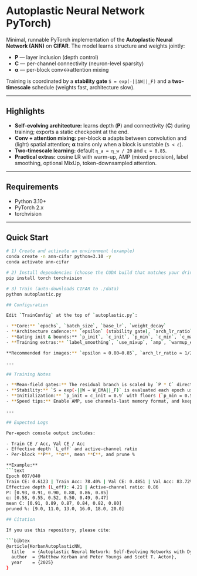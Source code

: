 # Autoplastic Neural Network PyTorch)

Minimal, runnable PyTorch implementation of the **Autoplastic Neural Network (ANN)** on **CIFAR**. The model learns structure and weights jointly:

- **P** — layer inclusion (depth control)  
- **C** — per-channel connectivity (neuron-level sparsity)  
- **α** — per-block conv↔attention mixing

Training is coordinated by a **stability gate** `S = exp(-||ΔW||_F)` and a **two-timescale** schedule (weights fast, architecture slow).

---

## Highlights

- **Self-evolving architecture:** learns depth (**P**) and connectivity (**C**) during training; exports a static checkpoint at the end.  
- **Conv + attention mixing:** per-block **α** adapts between convolution and (light) spatial attention; **α** trains only when a block is unstable (`S < ε`).  
- **Two-timescale learning:** default `η_a = η_w / 20` and `ε = 0.85`.  
- **Practical extras:** cosine LR with warm-up, AMP (mixed precision), label smoothing, optional MixUp, token-downsampled attention.

---

## Requirements

- Python 3.10+  
- PyTorch 2.x  
- torchvision

---

## Quick Start

```bash
# 1) Create and activate an environment (example)
conda create -n ann-cifar python=3.10 -y
conda activate ann-cifar

# 2) Install dependencies (choose the CUDA build that matches your driver if needed)
pip install torch torchvision

# 3) Train (auto-downloads CIFAR to ./data)
python autoplastic.py

## Configuration

Edit `TrainConfig` at the top of `autoplastic.py`:

- **Core:** `epochs`, `batch_size`, `base_lr`, `weight_decay`
- **Architecture cadence:** `epsilon` (stability gate), `arch_lr_ratio` (`η_a / η_w`)
- **Gating init & bounds:** `p_init`, `c_init`, `p_min`, `c_min`, `c_max`
- **Training extras:** `label_smoothing`, `use_mixup`, `amp`, `warmup_epochs`

**Recommended for images:** `epsilon ≈ 0.80–0.85`, `arch_lr_ratio ≈ 1/20`.

---

## Training Notes

- **Mean-field gates:** The residual branch is scaled by `P * C` directly (no per-step sampling), reducing variance and the train/eval mismatch on small models.  
- **Stability:** `S = exp(-||W − W_EMA||_F)` is evaluated each epoch using an EMA snapshot. If `S ≥ ε`, `α` is frozen next epoch.  
- **Initialization:** `p_init = c_init = 0.9` with floors (`p_min = 0.50`, `c_min = 0.40`) avoids early under-capacity; pruning still proceeds during training.  
- **Speed tips:** Enable AMP, use channels-last memory format, and keep attention tokens ≤ `8×8`.

---

## Expected Logs

Per-epoch console output includes:

- Train CE / Acc, Val CE / Acc  
- Effective depth `L_eff` and active-channel ratio  
- Per-block **P**, **α**, mean **C**, and prune %

**Example:**
```text
Epoch 007/040
Train CE: 0.6123 | Train Acc: 78.40% | Val CE: 0.4851 | Val Acc: 83.72%
Effective depth (L_eff): 4.21 | Active-channel ratio: 0.86
P: [0.93, 0.91, 0.90, 0.88, 0.86, 0.85]
α: [0.58, 0.55, 0.52, 0.50, 0.49, 0.47]
mean C: [0.91, 0.89, 0.87, 0.84, 0.82, 0.80]
pruned %: [9.0, 11.0, 13.0, 16.0, 18.0, 20.0]

## Citation

If you use this repository, please cite:

```bibtex
@article{KorbanAutoplasticNN,
  title   = {Autoplastic Neural Network: Self-Evolving Networks with Dynamic Connectivity and Modality Adaptation},
  author  = {Matthew Korban and Peter Youngs and Scott T. Acton},
  year    = {2025}
}


